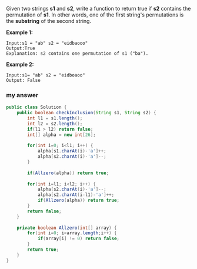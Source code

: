 Given two strings **s1** and **s2**, write a function to return true if **s2** contains the permutation of **s1**. In other words, one of the first string's permutations is the **substring** of the second string.

**Example 1:**

```
Input:s1 = "ab" s2 = "eidbaooo"
Output:True
Explanation: s2 contains one permutation of s1 ("ba").

```

**Example 2:**

```
Input:s1= "ab" s2 = "eidboaoo"
Output: False
```



### my answer

```java
public class Solution {
	public boolean checkInclusion(String s1, String s2) {
		int l1 = s1.length();
		int l2 = s2.length();
		if(l1 > l2) return false;
		int[] alpha = new int[26];
		
		for(int i=0; i<l1; i++) {
			alpha[s1.charAt(i)-'a']++;
			alpha[s2.charAt(i)-'a']--;
		}
		
		if(Allzero(alpha)) return true;
		
		for(int i=l1; i<l2; i++) {
			alpha[s2.charAt(i)-'a']--;
			alpha[s2.charAt(i-l1)-'a']++;
			if(Allzero(alpha)) return true;
		}
		return false;
	}
	
	private boolean Allzero(int[] array) {
		for(int i=0; i<array.length;i++) {
			if(array[i] != 0) return false;
		}
		return true;
	}
}
```

